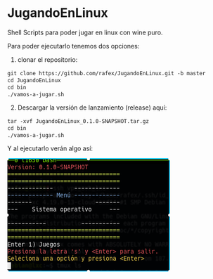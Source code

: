 # JugandoEnLinux

Shell Scripts para poder jugar en linux con wine puro.

Para poder ejecutarlo tenemos dos opciones:

1) clonar el repositorio:

```Shell
git clone https://github.com/rafex/JugandoEnLinux.git -b master
cd JugandoEnLinux
cd bin
./vamos-a-jugar.sh
```

2) Descargar la versión de lanzamiento (release) aquí:

```Shell
tar -xvf JugandoEnLinux_0.1.0-SNAPSHOT.tar.gz
cd bin
./vamos-a-jugar.sh
```

Y al ejecutarlo verán algo así:

![menú de JugandoEnLinux](./menu.png "menú de JugandoEnLinux")

